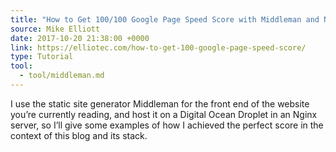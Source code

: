 ```yaml
---
title: "How to Get 100/100 Google Page Speed Score with Middleman and Nginx"
source: Mike Elliott
date: 2017-10-20 21:38:00 +0000
link: https://elliotec.com/how-to-get-100-google-page-speed-score/
type: Tutorial
tool:
  - tool/middleman.md
---
```

I use the static site generator Middleman for the front end of the website you’re currently reading, and host it on a Digital Ocean Droplet in an Nginx server, so I’ll give some examples of how I achieved the perfect score in the context of this blog and its stack.





